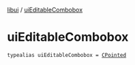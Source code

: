[libui](index.md) / [uiEditableCombobox](./ui-editable-combobox.md)

# uiEditableCombobox

`typealias uiEditableCombobox = `[`CPointed`](../kotlinx.cinterop/-c-pointed/index.md)